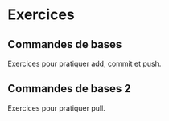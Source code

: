 # Exercices

## Commandes de bases

Exercices pour pratiquer add, commit et push.

## Commandes de bases 2

Exercices pour pratiquer pull.
